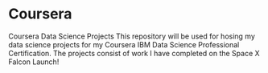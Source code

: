 # Coursera
Coursera Data Science Projects
This repository will be used for hosing my data science projects for my Coursera IBM Data Science Professional Certification.
The projects consist of work I have completed on the Space X Falcon Launch!
